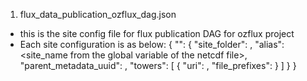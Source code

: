 1. flux_data_publication_ozflux_dag.json
- this is the site config file for flux publication DAG for ozflux project
- Each site configuration is as below:
{
    "<sitename>": {
        "site_folder": <site staging foldername>,
        "alias": <site_name from the global variable of the netcdf file>,
        "parent_metadata_uuid": <UUID of the parent SHAReD metadata record of flux data collection>,
        "towers": [
            {
                "uri": <tower persistent identifier>,
                "file_prefixes": <List of netcdf file prefixes associated with the tower>
            }
        ]
    }
}